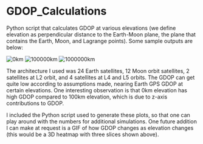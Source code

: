 # GDOP_Calculations

Python script that calculates GDOP at various elevations (we define elevation as perpendicular distance to the Earth-Moon plane, the plane that contains the Earth, Moon, and Lagrange points). Some sample outputs are below:

![0km](https://github.com/abaranov25/GDOP_Calculations/assets/99375046/88e7a4e1-1c14-4d96-9245-dd0892284122)
![100000km](https://github.com/abaranov25/GDOP_Calculations/assets/99375046/66f5d28d-74ef-4919-b935-d10b6699b72a)
![1000000km](https://github.com/abaranov25/GDOP_Calculations/assets/99375046/009c733a-5e89-45c5-addf-c525ceb4d868)

The architecture I used was 24 Earth satellites, 12 Moon orbit satellites, 2 satellites at L2 orbit, and 4 satellites at L4 and L5 orbits. The GDOP can get quite low according to assumptions made, nearing Earth GPS GDOP at certain elevations. One interesting observation is that 0km elevation has high GDOP compared to 100km elevation, which is due to z-axis contributions to GDOP. 

I included the Python script used to generate these plots, so that one can play around with the numbers for additional simulations. One future addition I can make at request is a GIF of how GDOP changes as elevation changes (this would be a 3D heatmap with three slices shown above).
